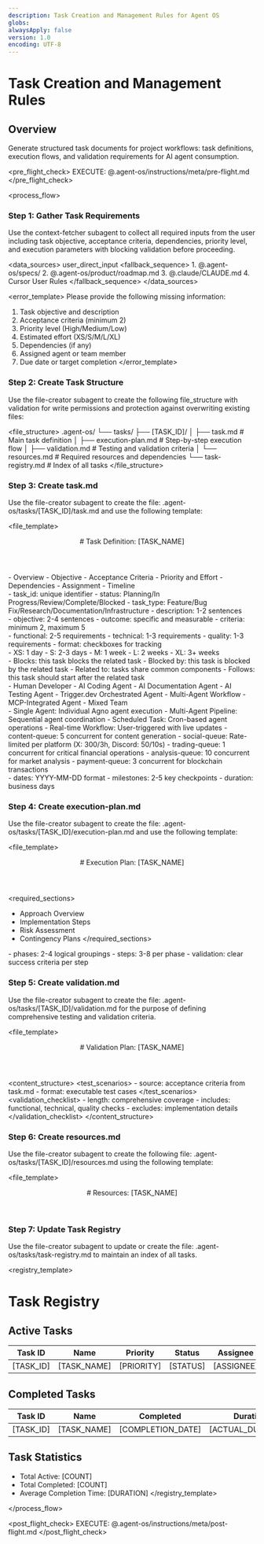 ```yaml
---
description: Task Creation and Management Rules for Agent OS
globs:
alwaysApply: false
version: 1.0
encoding: UTF-8
---
```


# Task Creation and Management Rules

## Overview

Generate structured task documents for project workflows: task definitions, execution flows, and validation requirements for AI agent consumption.

<pre_flight_check>
  EXECUTE: @.agent-os/instructions/meta/pre-flight.md
</pre_flight_check>

<process_flow>

<step number="1" subagent="context-fetcher" name="gather_task_requirements">

### Step 1: Gather Task Requirements

Use the context-fetcher subagent to collect all required inputs from the user including task objective, acceptance criteria, dependencies, priority level, and execution parameters with blocking validation before proceeding.

<data_sources>
  <primary>user_direct_input</primary>
  <fallback_sequence>
    1. @.agent-os/specs/
    2. @.agent-os/product/roadmap.md
    3. @.claude/CLAUDE.md
    4. Cursor User Rules
  </fallback_sequence>
</data_sources>

<error_template>
  Please provide the following missing information:
  1. Task objective and description
  2. Acceptance criteria (minimum 2)
  3. Priority level (High/Medium/Low)
  4. Estimated effort (XS/S/M/L/XL)
  5. Dependencies (if any)
  6. Assigned agent or team member
  7. Due date or target completion
</error_template>

</step>

<step number="2" subagent="file-creator" name="create_task_structure">

### Step 2: Create Task Structure

Use the file-creator subagent to create the following file_structure with validation for write permissions and protection against overwriting existing files:

<file_structure>
  .agent-os/
  └── tasks/
      ├── [TASK_ID]/
      │   ├── task.md              # Main task definition
      │   ├── execution-plan.md    # Step-by-step execution flow
      │   ├── validation.md        # Testing and validation criteria
      │   └── resources.md         # Required resources and dependencies
      └── task-registry.md         # Index of all tasks
</file_structure>

</step>

<step number="3" subagent="file-creator" name="create_task_md">

### Step 3: Create task.md

Use the file-creator subagent to create the file: .agent-os/tasks/[TASK_ID]/task.md and use the following template:

<file_template>
  <header>
    # Task Definition: [TASK_NAME]
  </header>
  <required_sections>
    - Overview
    - Objective
    - Acceptance Criteria
    - Priority and Effort
    - Dependencies
    - Assignment
    - Timeline
  </required_sections>
</file_template>

<section name="overview">
  <template>
    ## Overview

    **Task ID:** [TASK_ID]
    **Created:** [CURRENT_DATE]
    **Status:** [STATUS]
    **Type:** [TASK_TYPE]

    [BRIEF_DESCRIPTION_OF_TASK]
  </template>
  <constraints>
    - task_id: unique identifier
    - status: Planning/In Progress/Review/Complete/Blocked
    - task_type: Feature/Bug Fix/Research/Documentation/Infrastructure
    - description: 1-2 sentences
  </constraints>
</section>

<section name="objective">
  <template>
    ## Objective

    [DETAILED_TASK_OBJECTIVE]. This task will [EXPECTED_OUTCOME] and enable [BUSINESS_VALUE].

    ### Success Definition

    This task is considered successful when:
    - [SUCCESS_CRITERION_1]
    - [SUCCESS_CRITERION_2]
    - [SUCCESS_CRITERION_3]
  </template>
  <constraints>
    - objective: 2-4 sentences
    - outcome: specific and measurable
    - criteria: minimum 2, maximum 5
  </constraints>
</section>

<section name="acceptance_criteria">
  <template>
    ## Acceptance Criteria

    ### Functional Requirements

    - [ ] [FUNCTIONAL_REQUIREMENT_1]
    - [ ] [FUNCTIONAL_REQUIREMENT_2]
    - [ ] [FUNCTIONAL_REQUIREMENT_3]

    ### Technical Requirements

    - [ ] [TECHNICAL_REQUIREMENT_1]
    - [ ] [TECHNICAL_REQUIREMENT_2]

    ### Quality Requirements

    - [ ] [QUALITY_REQUIREMENT_1]
    - [ ] [QUALITY_REQUIREMENT_2]
  </template>
  <constraints>
    - functional: 2-5 requirements
    - technical: 1-3 requirements
    - quality: 1-3 requirements
    - format: checkboxes for tracking
  </constraints>
</section>

<section name="priority_effort">
  <template>
    ## Priority and Effort

    **Priority:** [HIGH/MEDIUM/LOW]
    **Effort Estimate:** [XS/S/M/L/XL]
    **Complexity:** [LOW/MEDIUM/HIGH]

    ### Effort Breakdown

    - **Analysis:** [EFFORT_ESTIMATE]
    - **Implementation:** [EFFORT_ESTIMATE]
    - **Testing:** [EFFORT_ESTIMATE]
    - **Documentation:** [EFFORT_ESTIMATE]
  </template>
  <effort_scale>
    - XS: 1 day
    - S: 2-3 days
    - M: 1 week
    - L: 2 weeks
    - XL: 3+ weeks
  </effort_scale>
</section>

<section name="dependencies">
  <template>
    ## Dependencies

    ### Blocking Dependencies

    - [DEPENDENCY_1] - [STATUS] - [OWNER]
    - [DEPENDENCY_2] - [STATUS] - [OWNER]

    ### Related Tasks

    - [RELATED_TASK_1] - [RELATIONSHIP]
    - [RELATED_TASK_2] - [RELATIONSHIP]

    ### External Dependencies

    - [EXTERNAL_DEPENDENCY_1] - [DESCRIPTION]
  </template>
  <relationship_types>
    - Blocks: this task blocks the related task
    - Blocked by: this task is blocked by the related task
    - Related to: tasks share common components
    - Follows: this task should start after the related task
  </relationship_types>
</section>

<section name="assignment">
  <template>
    ## Assignment

    **Assigned To:** [ASSIGNEE_NAME]
    **Agent Type:** [AGENT_TYPE]
    **Team:** [TEAM_NAME]

    ### Required Skills

    - [SKILL_1]
    - [SKILL_2]
    - [SKILL_3]
    - **Trigger.dev Workflow Design**: Multi-agent orchestration patterns
    - **Agent Orchestration**: Agno framework integration
    - **Real-time System Integration**: Progress tracking and monitoring
    - **MCP Server Integration**: Shared tool access and optimization

    ### Required Tools

    - [TOOL_1]: [PURPOSE]
    - [TOOL_2]: [PURPOSE]
    - **Trigger.dev SDK**: Workflow orchestration and monitoring
    - **Python Extension**: Agno agent script execution
    - **Shared MCP Access**: Real tool testing and integration
    - **Real-time Hooks**: Progress tracking and UI updates
  </template>
  <agent_types>
    - Human Developer
    - AI Coding Agent
    - AI Documentation Agent
    - AI Testing Agent
    - Trigger.dev Orchestrated Agent
    - Multi-Agent Workflow
    - MCP-Integrated Agent
    - Mixed Team
  </agent_types>
</section>

<section name="trigger_config">
  <template>
    ## Trigger.dev Configuration

    **Workflow Type:** [Single Agent/Multi-Agent Pipeline/Scheduled Task]
    **Queue Configuration:** [Queue name and concurrency limits]
    **Machine Requirements:** [Preset: micro/small-1x/medium-1x/large-1x]
    **Shared MCP Dependencies:** [Required MCP servers]
    **Real-time Monitoring:** [Progress tracking requirements]

    ### Agent Integration Points

    - **Primary Agno Agent:** [Script path and Agno configuration]
    - **Supporting Agents:** [Additional agents in workflow]
    - **MCP Server Dependencies:** [Paintswap, DeFAI, CoinCodex, etc.]
    - **Claude Sub-agent Testing:** [MCP validation requirements]

    ### Workflow Requirements

    - **Queue:** [QUEUE_NAME] with [CONCURRENCY_LIMIT] concurrent executions
    - **Machine Preset:** [MICRO/SMALL-1X/MEDIUM-1X/LARGE-1X]
    - **Retry Policy:** [MAX_ATTEMPTS] attempts with [BACKOFF_STRATEGY]
    - **Real-time Tracking:** [PROGRESS_METADATA_REQUIREMENTS]
  </template>
  <workflow_types>
    - Single Agent: Individual Agno agent execution
    - Multi-Agent Pipeline: Sequential agent coordination
    - Scheduled Task: Cron-based agent operations
    - Real-time Workflow: User-triggered with live updates
  </workflow_types>
  <queue_configurations>
    - content-queue: 5 concurrent for content generation
    - social-queue: Rate-limited per platform (X: 300/3h, Discord: 50/10s)
    - trading-queue: 1 concurrent for critical financial operations
    - analysis-queue: 10 concurrent for market analysis
    - payment-queue: 3 concurrent for blockchain transactions
  </queue_configurations>
</section>

<section name="timeline">
  <template>
    ## Timeline

    **Start Date:** [START_DATE]
    **Due Date:** [DUE_DATE]
    **Estimated Duration:** [DURATION]

    ### Milestones

    - [ ] [MILESTONE_1] - [TARGET_DATE]
    - [ ] [MILESTONE_2] - [TARGET_DATE]
    - [ ] [MILESTONE_3] - [TARGET_DATE]
  </template>
  <constraints>
    - dates: YYYY-MM-DD format
    - milestones: 2-5 key checkpoints
    - duration: business days
  </constraints>
</section>

</step>

<step number="4" subagent="file-creator" name="create_execution_plan_md">

### Step 4: Create execution-plan.md

Use the file-creator subagent to create the file: .agent-os/tasks/[TASK_ID]/execution-plan.md and use the following template:

<file_template>
  <header>
    # Execution Plan: [TASK_NAME]
  </header>
</file_template>

<required_sections>
  - Approach Overview
  - Implementation Steps
  - Risk Assessment
  - Contingency Plans
</required_sections>

<section name="approach">
  <template>
    ## Approach Overview

    ### Strategy

    [IMPLEMENTATION_STRATEGY_DESCRIPTION]

    ### Key Decisions

    - **[DECISION_TOPIC]:** [CHOSEN_APPROACH] because [RATIONALE]
    - **[DECISION_TOPIC]:** [CHOSEN_APPROACH] because [RATIONALE]

    ### Architecture Impact

    [DESCRIPTION_OF_SYSTEM_CHANGES]
  </template>
</section>

<section name="steps">
  <template>
    ## Implementation Steps

    ### Phase 1: [PHASE_NAME]

    1. **[STEP_NAME]** - [DESCRIPTION]
       - Input: [REQUIRED_INPUT]
       - Output: [EXPECTED_OUTPUT]
       - Validation: [VALIDATION_CRITERIA]

    2. **[STEP_NAME]** - [DESCRIPTION]
       - Input: [REQUIRED_INPUT]
       - Output: [EXPECTED_OUTPUT]
       - Validation: [VALIDATION_CRITERIA]

    ### Phase 2: [PHASE_NAME]

    [SIMILAR_STRUCTURE]
  </template>
  <constraints>
    - phases: 2-4 logical groupings
    - steps: 3-8 per phase
    - validation: clear success criteria per step
  </constraints>
</section>

<section name="risks">
  <template>
    ## Risk Assessment

    ### High Risk Items

    - **[RISK_DESCRIPTION]**
      - Impact: [HIGH/MEDIUM/LOW]
      - Probability: [HIGH/MEDIUM/LOW]
      - Mitigation: [MITIGATION_STRATEGY]

    ### Medium Risk Items

    - **[RISK_DESCRIPTION]**
      - Impact: [HIGH/MEDIUM/LOW]
      - Probability: [HIGH/MEDIUM/LOW]
      - Mitigation: [MITIGATION_STRATEGY]
  </template>
</section>

</step>

<step number="5" subagent="file-creator" name="create_validation_md">

### Step 5: Create validation.md

Use the file-creator subagent to create the file: .agent-os/tasks/[TASK_ID]/validation.md for the purpose of defining comprehensive testing and validation criteria.

<file_template>
  <header>
    # Validation Plan: [TASK_NAME]
  </header>
</file_template>

<content_structure>
  <test_scenarios>
    - source: acceptance criteria from task.md
    - format: executable test cases
  </test_scenarios>
  <validation_checklist>
    - length: comprehensive coverage
    - includes: functional, technical, quality checks
    - excludes: implementation details
  </validation_checklist>
</content_structure>

<section name="test_scenarios">
  <template>
    ## Test Scenarios

    ### Functional Tests

    **Scenario 1: [TEST_SCENARIO_NAME]**
    - Given: [PRECONDITION]
    - When: [ACTION]
    - Then: [EXPECTED_RESULT]

    **Scenario 2: [TEST_SCENARIO_NAME]**
    - Given: [PRECONDITION]
    - When: [ACTION]
    - Then: [EXPECTED_RESULT]

    ### Integration Tests

    **Scenario 1: [INTEGRATION_TEST_NAME]**
    - Components: [SYSTEM_COMPONENTS]
    - Test: [TEST_DESCRIPTION]
    - Success: [SUCCESS_CRITERIA]

    ### Performance Tests

    **Scenario 1: [PERFORMANCE_TEST_NAME]**
    - Metric: [PERFORMANCE_METRIC]
    - Target: [TARGET_VALUE]
    - Test Method: [TEST_METHOD]

    ### Trigger.dev Integration Tests

    **Scenario 1: Agent Workflow Execution**
    - Given: [AGENT_TYPE] task triggered with [INPUT_DATA]
    - When: Trigger.dev orchestrates [WORKFLOW_STEPS]
    - Then: All agents execute successfully with real-time progress updates

    **Scenario 2: Error Recovery and Retry**
    - Given: [WORKFLOW_NAME] with [MCP_SERVER] temporarily unavailable
    - When: Trigger.dev retry mechanism activates with exponential backoff
    - Then: Task succeeds on retry with no data loss

    **Scenario 3: Real-time Monitoring**
    - Given: Multi-agent workflow in progress
    - When: User views agent dashboard
    - Then: Live progress, current step, and ETA displayed accurately

    ### MCP Server Integration Tests

    **Scenario 1: Shared MCP Access**
    - Components: Claude sub-agents and Agno worker agents
    - Test: Both access same MCP server (Paintswap, DeFAI, etc.)
    - Success: Identical responses and optimal usage patterns

    **Scenario 2: Concurrent MCP Operations**
    - Metric: Simultaneous MCP server requests
    - Target: [NUMBER] concurrent operations without rate limiting
    - Test Method: Load testing with multiple agent workflows
  </template>
</section>

<section name="validation_checklist">
  <template>
    ## Validation Checklist

    ### Code Quality

    - [ ] Code follows project standards
    - [ ] All functions have proper documentation
    - [ ] Error handling is implemented
    - [ ] Security best practices followed

    ### Functionality

    - [ ] All acceptance criteria met
    - [ ] Edge cases handled
    - [ ] User experience validated
    - [ ] Performance requirements met

    ### Integration

    - [ ] Dependencies properly integrated
    - [ ] API contracts maintained
    - [ ] Database changes validated
    - [ ] External services tested

    ### Trigger.dev Workflow Validation

    - [ ] Agent workflows execute successfully end-to-end
    - [ ] Real-time progress tracking functions correctly
    - [ ] Error recovery and retry mechanisms work as expected
    - [ ] MCP server integrations maintain data consistency
    - [ ] Queue management handles concurrent operations properly
    - [ ] Resource utilization meets performance targets
  </template>
</section>

</step>

<step number="6" subagent="file-creator" name="create_resources_md">

### Step 6: Create resources.md

Use the file-creator subagent to create the following file: .agent-os/tasks/[TASK_ID]/resources.md using the following template:

<file_template>
  <header>
    # Resources: [TASK_NAME]
  </header>
</file_template>

<section name="required_resources">
  <template>
    ## Required Resources

    ### Development Tools

    - [TOOL_NAME]: [PURPOSE] - [ACCESS_REQUIREMENTS]
    - [TOOL_NAME]: [PURPOSE] - [ACCESS_REQUIREMENTS]

    ### Documentation

    - [DOCUMENT_NAME]: [LOCATION] - [RELEVANCE]
    - [DOCUMENT_NAME]: [LOCATION] - [RELEVANCE]

    ### APIs and Services

    - [SERVICE_NAME]: [ENDPOINT] - [AUTHENTICATION_REQUIRED]
    - [SERVICE_NAME]: [ENDPOINT] - [AUTHENTICATION_REQUIRED]
    - **Trigger.dev API**: https://api.trigger.dev - Project token required
    - **Shared MCP Servers**: localhost:8001-8006 - Internal access

    ### Trigger.dev Resources

    - **Trigger.dev SDK Documentation**: https://trigger.dev/docs - Workflow and task patterns
    - **Python Extension Guide**: https://trigger.dev/docs/python - Agno agent integration
    - **Real-time Hooks**: https://trigger.dev/docs/realtime - Progress tracking implementation
    - **Queue Management**: https://trigger.dev/docs/queues - Concurrency and rate limiting

    ### Reference Materials

    - [REFERENCE_NAME]: [LINK] - [DESCRIPTION]
    - [REFERENCE_NAME]: [LINK] - [DESCRIPTION]
  </template>
</section>

<section name="environment_setup">
  <template>
    ## Environment Setup

    ### Prerequisites

    1. [PREREQUISITE_1]
    2. [PREREQUISITE_2]
    3. [PREREQUISITE_3]

    ### Trigger.dev Prerequisites

    1. **Node.js 18+** - Required for Trigger.dev SDK
    2. **Python 3.9+** - Required for Agno agent execution
    3. **Trigger.dev Account** - Project setup and API access
    4. **MCP Servers Running** - All 6 MCP servers operational on ports 8001-8006
    5. **Environment Variables** - API keys for external services
    6. **Agno Framework** - Existing agent scripts accessible

    ### Configuration

    ```bash
    # [CONFIGURATION_DESCRIPTION]
    [COMMAND_1]
    [COMMAND_2]
    ```

    ### Trigger.dev Setup

    ```bash
    # Install Trigger.dev SDK
    npm install @trigger.dev/sdk @trigger.dev/react-hooks

    # Initialize Trigger.dev project
    npx trigger.dev@latest init

    # Configure Python extension for Agno agents
    # Add to trigger.config.ts:
    # pythonExtension({
    #   scripts: ["./agent-ui/Agents/**/*.py"],
    #   requirementsFile: "./requirements.txt"
    # })
    ```

    ### MCP Server Verification

    ```bash
    # Verify MCP servers are running
    curl -X POST http://localhost:8001/tools/list  # DeFAI
    curl -X POST http://localhost:8002/tools/list  # Paintswap
    curl -X POST http://localhost:8003/tools/list  # CoinCodex
    curl -X POST http://localhost:8004/tools/list  # Discord Monitoring
    curl -X POST http://localhost:8005/tools/list  # Finance Research
    curl -X POST http://localhost:8006/tools/list  # Supabase
    ```

    ### Verification

    - [ ] [VERIFICATION_STEP_1]
    - [ ] [VERIFICATION_STEP_2]

    ### Trigger.dev Verification

    - [ ] Trigger.dev project initialized and configured
    - [ ] Python extension recognizes Agno agent scripts
    - [ ] All MCP servers respond to health checks
    - [ ] Queue configurations match workflow requirements
    - [ ] Real-time monitoring hooks are functional
    - [ ] Test agent workflow executes successfully
  </template>
</section>

</step>

<step number="7" subagent="file-creator" name="update_task_registry">

### Step 7: Update Task Registry

Use the file-creator subagent to update or create the file: .agent-os/tasks/task-registry.md to maintain an index of all tasks.

<registry_template>
  # Task Registry

  ## Active Tasks

  | Task ID | Name | Priority | Status | Assignee | Due Date |
  |---------|------|----------|--------|----------|----------|
  | [TASK_ID] | [TASK_NAME] | [PRIORITY] | [STATUS] | [ASSIGNEE] | [DUE_DATE] |

  ## Completed Tasks

  | Task ID | Name | Completed | Duration | Assignee |
  |---------|------|-----------|----------|----------|
  | [TASK_ID] | [TASK_NAME] | [COMPLETION_DATE] | [ACTUAL_DURATION] | [ASSIGNEE] |

  ## Task Statistics

  - Total Active: [COUNT]
  - Total Completed: [COUNT]
  - Average Completion Time: [DURATION]
</registry_template>

</step>

</process_flow>

<post_flight_check>
  EXECUTE: @.agent-os/instructions/meta/post-flight.md
</post_flight_check>